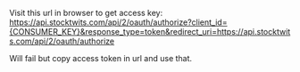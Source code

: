 Visit this url in browser to get access key:
https://api.stocktwits.com/api/2/oauth/authorize?client_id={CONSUMER_KEY}&response_type=token&redirect_uri=https://api.stocktwits.com/api/2/oauth/authorize

Will fail but copy access token in url and use that.
